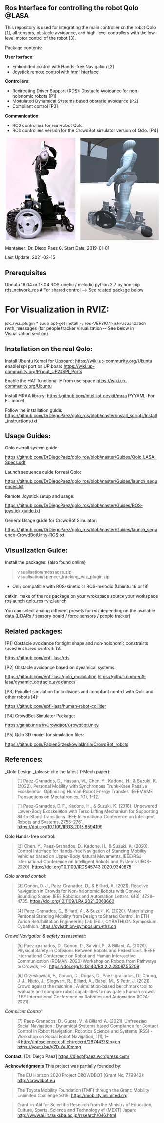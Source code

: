 ## Ros Interface for controlling the robot Qolo @LASA
This repository is used for integrating the main controller on the robot Qolo [1], all sensors, obstacle avoidance, and high-level controllers with the low-level motor control of the robot [3].

Package contents:

**User Iterface**:
  * Embodided control with Hands-free Navigation [2] 
  * Joystick remote control with html interface
  
**Controllers**:
  * Redirecting Driver Support (RDS): Obstacle Avoidance for non-holonomic robots [P1]
  * Modulated Dynamical Systems based obstacle avoidance [P2]
  * Compliant control [P3]
  
**Communication**: 
  * ROS controllers for real-robot Qolo.
  * ROS controllers version for the CrowdBot simulator version of Qolo. [P4]
  
![Alt text](/visualisation/qolo_images/qolo_sim.png?raw=true "Qolo version @LASA-EPFL and CrowdBot Simulator version.")

Mantainer: Dr. Diego Paez G.
Start Date: 2019-01-01

Last Update: 2021-02-15

## Prerequisites

Ubnutu 16.04 or 18.04
ROS kinetic / melodic
python 2.7
python-pip
rds_network_ros # For shared control --> See related package below

# For Visualization in RVIZ:
jsk_rviz_plugin
	* sudo apt-get install -y ros-VERSION-jsk-visualization
rwth_messages (for people tracker visualization -- See below in Visualization section)


## Installation on the real Qolo:
Install Ubuntu Kernel for Upboard: https://wiki.up-community.org/Ubuntu
enablel spi port on UP board
	https://wiki.up-community.org/Pinout_UP2#SPI_Ports

Enable the HAT functionality from userspace
	https://wiki.up-community.org/Ubuntu

Install MRAA library: https://github.com/intel-iot-devkit/mraa
PYYAML: For FT model

Follow the installation guide: 
https://github.com/DrDiegoPaez/qolo_ros/blob/master/install_scripts/Install_instructions.txt

## Usage Guides:

Qolo overall system guide:

https://github.com/DrDiegoPaez/qolo_ros/blob/master/Guides/Qolo_LASA_Specs.pdf

Launch sequence guide for real Qolo:

https://github.com/DrDiegoPaez/qolo_ros/blob/master/Guides/launch_sequences.txt

Remote Joystick setup and usage:

https://github.com/DrDiegoPaez/qolo_ros/blob/master/Guides/ROS-joystick-guide.txt

General Usage guide for CrowdBot Simulator:

https://github.com/DrDiegoPaez/qolo_ros/blob/master/Guides/launch_sequence-CrowdBotUnity-ROS.txt

## Visualization Guide:

Install the packages: {also found online}
> visualisation/messages.zip
> visualisation/spencer_tracking_rviz_plugin.zip
* Only compatible with ROS-kinetic or ROS-melodic (Ubuntu 16 or 18)

catkin_make of the ros package on your wrokspace
source your workspace
roslaunch qolo_ros rviz.launch

You can select among different presets for rviz depending on the available data (LIDARs / sensory board / force sensors / people tracker)

## Related packages:

[P1] Obstacle avoidance for tight shape and non-holonomic constraints (used in shared control): [3] 

https://github.com/epfl-lasa/rds

[P2] Obstacle avoidance based on dynamical systems:

https://github.com/epfl-lasa/qolo_modulation
https://github.com/epfl-lasa/dynamic_obstacle_avoidance/

[P3] Pybullet simulation for collisions and compliant control with Qolo and other robots [4]:

https://github.com/epfl-lasa/human-robot-collider

[P4] CrowdBot Simulator Package:

https://gitlab.inria.fr/CrowdBot/CrowdBotUnity

[P5] Qolo 3D model for simulation files:

https://github.com/FabienGrzeskowiakInria/CrowdBot_robots


## References:
_Qolo Design _(please cite the latest T-Mech paper):

> [1] Paez-Granados, D., Hassan, M., Chen, Y., Kadone, H., & Suzuki, K. (2022). Personal Mobility with Synchronous Trunk-Knee Passive Exoskeleton: Optimizing Human-Robot Energy Transfer. IEEE/ASME Transactions on Mechatronics, 1(1), 1–12.

> [1] Paez-Granados, D. F., Kadone, H., & Suzuki, K. (2018). Unpowered Lower-Body Exoskeleton with Torso Lifting Mechanism for Supporting Sit-to-Stand Transitions. IEEE International Conference on Intelligent Robots and Systems, 2755–2761. https://doi.org/10.1109/IROS.2018.8594199

Qolo Hands-free control:

> [2] Chen, Y., Paez-Granados, D., Kadone, H., & Suzuki, K. (2020). Control Interface for Hands-free Navigation of Standing Mobility Vehicles based on Upper-Body Natural Movements. IEEE/RSJ International Conference on Intelligent Robots and Systems (IROS-2020). https://doi.org/10.1109/IROS45743.2020.9340875

_Qolo shared control:_

> [3] Gonon, D. J., Paez-Granados, D., & Billard, A. (2021). Reactive Navigation in Crowds for Non-holonomic Robots with Convex Bounding Shape. IEEE Robotics and Automation Letters, 6(3), 4728–4735. https://doi.org/10.1109/LRA.2021.3068660

> [4] Paez-Granados, D., Billard, A., & Suzuki, K. (2020). Materializing Personal Standing Mobility from Design to Shared Control. In ETH Zurich Rehabilitation Engineering Lab (Ed.), CYBATHLON Symposium. Cybathlon. https://cybathlon-symposium.ethz.ch

_Crowd Navigation & safety assessment:_

> [5] Paez-granados, D., Gonon, D., Salvini, P., & Billard, A. (2020). Physical Safety in Collisions Between Robots and Pedestrians. IEEEE International Conference on Robot and Human Interaactive Communication (ROMAN-2020) Workshop on Robots from Pathways to Crowds, 1–2. https://doi.org/10.13140/RG.2.2.28087.55209

> [6] Grzeskowiak, F., Gonon, D., Dugas, D., Paez-granados, D., Chung, J. J., Nieto, J., Siegwart, R., Billard, A., Babel, M., & Pettr, J. (2021). Crowd against the machine : A simulation-based benchmark tool to evaluate and compare robot capabilities to navigate a human crowd. IEEE International Conference on Robotics and Automation (ICRA-2021).

_Compliant Control:_

> [7] Paez-Granados, D., Gupta, V., & Billard, A. (2021). Unfreezing Social Navigation : Dynamical Systems based Compliance for Contact Control in Robot Navigation. Robotics Science and Systems (RSS) - Workshop on Social Robot Navigation, 1(1), 1–4.http://infoscience.epfl.ch/record/287442?&ln=en.  https://youtu.be/y7D-YeJ0mmg

**Contact**: 
[Dr. Diego Paez]
https://diegofpaez.wordpress.com/

**Acknowledgments**
This project was partially founded by:
> The EU Horizon 2020 Project CROWDBOT (Grant No. 779942): http://crowdbot.eu

> The Toyota Mobility Foundation (TMF) through the Grant: Mobility Unlimited Challenge 2019: https://mobilityunlimited.org

> Grant-in-Aid for Scientific Research from the Ministry of Education, Culture, Sports, Science and Technology of (MEXT) Japan: http://www.ai.iit.tsukuba.ac.jp/research/046.html
